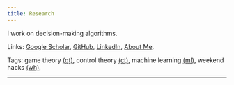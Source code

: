 ```yaml
---
title: Research
---
```


I work on decision-making algorithms.

Links: [Google Scholar](https://scholar.google.com/citations?user=q0dyHx4AAAAJ&hl=en), [GitHub](https://github.com/fernandopalafox), [LinkedIn](https://www.linkedin.com/in/fernando-palafox/), [About Me](https://palafox.info/about).

Tags: game theory [(gt)](tags/gt), control theory [(ct)](tags/ct), machine learning [(ml)](tags/ml), weekend hacks [(wh)](tags/wh).

---
